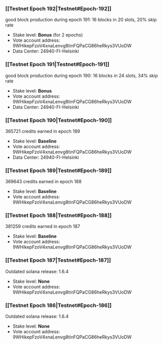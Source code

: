 ### [[Testnet Epoch 192|Testnet#Epoch-192]]
good block production during epoch 191: 16 blocks in 20 slots, 20% skip rate
* Stake level: **Bonus** (for 2 epochs)
* Vote account address: 9WHikepFzoV4xnaLenvg8tinFQPaCG86heRkys3VUoDW
* Data Center: 24940-FI-Helsinki
### [[Testnet Epoch 191|Testnet#Epoch-191]]
good block production during epoch 190: 16 blocks in 24 slots, 34% skip rate
* Stake level: **Bonus**
* Vote account address: 9WHikepFzoV4xnaLenvg8tinFQPaCG86heRkys3VUoDW
* Data Center: 24940-FI-Helsinki
### [[Testnet Epoch 190|Testnet#Epoch-190]]
365721 credits earned in epoch 189
* Stake level: **Baseline**
* Vote account address: 9WHikepFzoV4xnaLenvg8tinFQPaCG86heRkys3VUoDW
* Data Center: 24940-FI-Helsinki
### [[Testnet Epoch 189|Testnet#Epoch-189]]
369643 credits earned in epoch 188
* Stake level: **Baseline**
* Vote account address: 9WHikepFzoV4xnaLenvg8tinFQPaCG86heRkys3VUoDW
### [[Testnet Epoch 188|Testnet#Epoch-188]]
381259 credits earned in epoch 187
* Stake level: **Baseline**
* Vote account address: 9WHikepFzoV4xnaLenvg8tinFQPaCG86heRkys3VUoDW
### [[Testnet Epoch 187|Testnet#Epoch-187]]
Outdated solana release: 1.6.4
* Stake level: **None**
* Vote account address: 9WHikepFzoV4xnaLenvg8tinFQPaCG86heRkys3VUoDW
### [[Testnet Epoch 186|Testnet#Epoch-186]]
Outdated solana release: 1.6.4
* Stake level: **None**
* Vote account address: 9WHikepFzoV4xnaLenvg8tinFQPaCG86heRkys3VUoDW